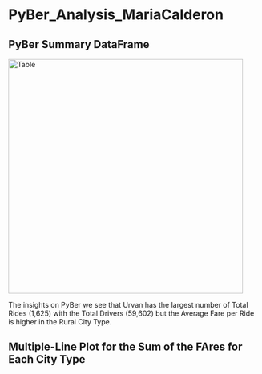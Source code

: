 # PyBer_Analysis_MariaCalderon

## PyBer Summary DataFrame

<img width="468" alt="Table" src="https://user-images.githubusercontent.com/44789805/68079770-29437600-fdac-11e9-881c-268f935b8377.png">

The insights on PyBer we see that Urvan has the largest number of Total Rides (1,625) with the Total Drivers (59,602) but the Average Fare per Ride is higher in the Rural City Type. 

## Multiple-Line Plot for the Sum of the FAres for Each City Type
